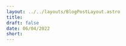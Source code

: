```yaml
---
layout: ../../layouts/BlogPostLayout.astro
title: 
draft: false
date: 06/04/2022
short: 
---
```

